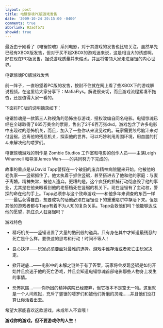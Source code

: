 ```yaml
---
layout: post
title: 电锯惊魂PC版游戏发售
date: '2009-10-24 20:15:00 -0400'
comments: true
abbrlink: 93adfb71
showAd: true
---
```

最近由于刚看了《电锯惊魂》系列电影，对于其游戏的发售也比较关注。虽然早先已经有XBOX版发售，但对于买不起XBOX的游戏迷来说，这是相当大的诱惑啊。好在现在PC版发售，据说游戏质量并未缩水。并且将带领大家走进竖锯的内心世界。

电锯惊魂PC版游戏发售

前一阵子，一直盼望着PC版的发售，按耐不住就在网上看了些XBOX下的游戏解说视频，在这里给大家分享下：MafiaFlys。解说很亲切，而且游戏流程紧凑不拖沓，还是值得大家一看的。

下面将PC版的说明摘录如下：

电锯惊魂是一款第三人称视角的恐怖生存游戏，授权改编自同名电影。电锯惊魂已经在全球取得了665万美金的票房，售出了2千8百万张dvd。游戏包含了许多电影中出现过的恐怖机关，而且，加入了一些你从来没见过的。玩家需要绞尽脑汁来对付竖锯，逃离他的残忍机关，探索他的世界。可以巧妙利用周围环境，用血腥的打斗来解决他的喽罗们。

电锯惊魂游戏的制作是 Zombie Studios 工作室和电影的创作人员——主演Leigh Whannell 和导演James Wan——的共同努力下完成的。

故事的重点是从David Tapp警探在一个破旧的废弃精神病院醒来开始。他被他的老仇家——竖锯抓住了。他太执着于抓住竖锯，甚至搭进去了他和他的家庭：与妻子离婚，精神失常，被他人遗弃。更糟的是，这个疯狂的抓捕行动彻底毁了他的事业，尤其是在他亲眼看到他的老搭档死在竖锯的机关下。现在竖锯有了主动权，警探的命在他的手上。Tapp必须参与这个致命游戏——和他多年来调查的东西一样——最后获得自由，想要成功的话他必须在竖锯设下的重重陷阱中存活下来。但是其他的游戏者都与Tapp有着不为人知的复杂关系。Tapp会救他们吗？他能够达成他的愿望，抓住杀人狂竖锯吗？

游戏特色

* 精巧机关——竖锯设置了大量的酷刑般的道具。只有身在其中才知道最残忍的死亡是什么样。要快速的思考和行动！时间不等人！

* 良心抉择——玩家必须要面对最难的选择。游戏中谁存活或者死亡由玩家决定。

* 掀开谜底…——电影中的未解之谜终于有了答案。玩家将会发现竖锯是如何开始并且痴迷于他的死亡游戏，并且会知道电锯惊魂首部电影那些人物身上发生的事情。

* 恐怖氛围…——你所困的精神病院已经废弃，但它根本不是空无一物。这里就是一个人间炼狱，充斥了竖锯的喽罗们和被他们折磨的灵魂……并且他们没打算让你活着出去。

希望大家能喜欢这款游戏，未成年人不宜哦！

__**游戏你的游戏，但不要游戏你的人生！**__
